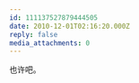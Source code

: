 ```yaml
---
id: 111137527879444505
date: 2010-12-01T02:16:20.000Z
reply: false
media_attachments: 0
---
```


也许吧。

